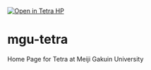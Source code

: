 
[![Open in Tetra HP](https://classroom.github.com/assets/launch-codespace-2972f46106e565e64193e422d61a12cf1da4916b45550586e14ef0a7c637dd04.svg)]([https://classroom.github.com/open-in-codespaces?assignment_repo_id=19888674](https://mgu-tetra.github.io))
# mgu-tetra
Home Page for Tetra at Meiji Gakuin University
